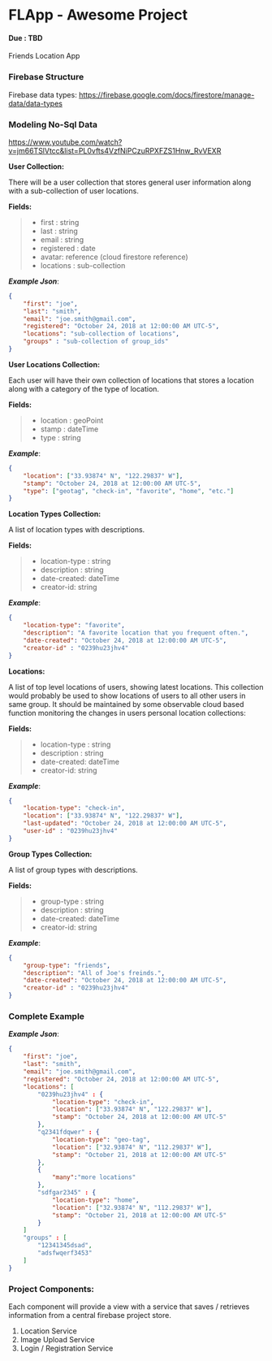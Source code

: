 # FLApp - Awesome Project
#### Due : TBD

Friends Location App

### Firebase Structure

Firebase data types:
https://firebase.google.com/docs/firestore/manage-data/data-types

### Modeling No-Sql Data
https://www.youtube.com/watch?v=jm66TSlVtcc&list=PL0vfts4VzfNiPCzuRPXFZS1Hnw_RvVEXR

**User Collection:**

There will be a user collection that stores general user information along with a sub-collection of user locations.

**Fields:**
>- first : string
>- last : string 
>- email : string
>- registered : date
>- avatar: reference (cloud firestore reference)
>- locations : sub-collection

___Example Json___:
```json
{
    "first": "joe",
    "last": "smith",
    "email": "joe.smith@gmail.com",
    "registered": "October 24, 2018 at 12:00:00 AM UTC-5",
    "locations": "sub-collection of locations",
    "groups" : "sub-collection of group_ids"
}
```
**User Locations Collection:**

Each user will have their own collection of locations that stores a location along with a category of the type of location.

**Fields:**
>- location : geoPoint
>- stamp : dateTime 
>- type : string

___Example___:
```json
{
    "location": ["33.93874° N", "122.29837° W"],
    "stamp": "October 24, 2018 at 12:00:00 AM UTC-5",
    "type": ["geotag", "check-in", "favorite", "home", "etc."]
}
```

**Location Types Collection:**

A list of location types with descriptions.

**Fields:**
>- location-type : string
>- description : string 
>- date-created: dateTime
>- creator-id: string

___Example___:
```json
{
    "location-type": "favorite",
    "description": "A favorite location that you frequent often.",
    "date-created": "October 24, 2018 at 12:00:00 AM UTC-5",
    "creator-id" : "0239hu23jhv4"
}
```

**Locations:**

A list of top level locations of users, showing latest locations. This collection would probably be used to show locations of users to all other users in same group. It should be maintained by some observable cloud based function monitoring the changes in users personal location collections:

**Fields:**
>- location-type : string
>- description : string 
>- date-created: dateTime
>- creator-id: string

___Example___:
```json
{
    "location-type": "check-in",
    "location": ["33.93874° N", "122.29837° W"],
    "last-updated": "October 24, 2018 at 12:00:00 AM UTC-5",
    "user-id" : "0239hu23jhv4"
}
```

**Group Types Collection:**

A list of group types with descriptions.

**Fields:**
>- group-type : string
>- description : string 
>- date-created: dateTime
>- creator-id: string

___Example___:
```json
{
    "group-type": "friends",
    "description": "All of Joe's freinds.",
    "date-created": "October 24, 2018 at 12:00:00 AM UTC-5",
    "creator-id" : "0239hu23jhv4"
}
```

### Complete Example

___Example Json___:
```json
{
    "first": "joe",
    "last": "smith",
    "email": "joe.smith@gmail.com",
    "registered": "October 24, 2018 at 12:00:00 AM UTC-5",
    "locations": [
        "0239hu23jhv4" : {
            "location-type": "check-in",
            "location": ["33.93874° N", "122.29837° W"],
            "stamp": "October 24, 2018 at 12:00:00 AM UTC-5"
        },
        "q2341fdqwer" : {
            "location-type": "geo-tag",
            "location": ["32.93874° N", "112.29837° W"],
            "stamp": "October 21, 2018 at 12:00:00 AM UTC-5"
        },
        {
            "many":"more locations"
        },
        "sdfgar2345" : {
            "location-type": "home",
            "location": ["32.93874° N", "112.29837° W"],
            "stamp": "October 21, 2018 at 12:00:00 AM UTC-5"
        }
    ]
    "groups" : [
        "12341345dsad",
        "adsfwqerf3453"
    ]
}
```


### Project Components:

Each component will provide a view with a service that saves / retrieves information from a central firebase project store.

1) Location Service
2) Image Upload Service
3) Login / Registration Service



